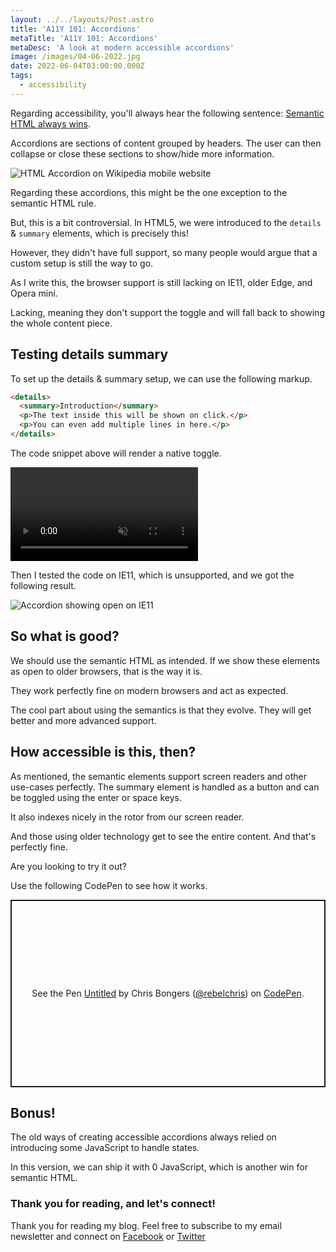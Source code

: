 ```yaml
---
layout: ../../layouts/Post.astro
title: 'A11Y 101: Accordions'
metaTitle: 'A11Y 101: Accordions'
metaDesc: 'A look at modern accessible accordions'
image: /images/04-06-2022.jpg
date: 2022-06-04T03:00:00.000Z
tags:
  - accessibility
---
```


Regarding accessibility, you'll always hear the following sentence: [Semantic HTML always wins](https://daily-dev-tips.com/posts/a11y-101-semantic-html-always-wins/).

Accordions are sections of content grouped by headers. The user can then collapse or close these sections to show/hide more information.

![HTML Accordion on Wikipedia mobile website](https://cdn.hashnode.com/res/hashnode/image/upload/v1653459020012/4csaYmDyN.png)

Regarding these accordions, this might be the one exception to the semantic HTML rule.

But, this is a bit controversial.
In HTML5, we were introduced to the `details` & `summary` elements, which is precisely this!

However, they didn't have full support, so many people would argue that a custom setup is still the way to go.

As I write this, the browser support is still lacking on IE11, older Edge, and Opera mini.

Lacking, meaning they don't support the toggle and will fall back to showing the whole content piece.

## Testing details summary

To set up the details & summary setup, we can use the following markup.

```html
<details>
  <summary>Introduction</summary>
  <p>The text inside this will be shown on click.</p>
  <p>You can even add multiple lines in here.</p>
</details>
```

The code snippet above will render a native toggle.

<!-- ![Accordion action visually represented](https://cdn.hashnode.com/res/hashnode/image/upload/v1653459405249/bCJRlWppt.gif) -->
<video autoplay loop muted playsinline>
  <source src="https://res.cloudinary.com/daily-dev-tips/video/upload/v1653459463/accordion_bdli3t.webm" type="video/webm" />
  <source src="https://res.cloudinary.com/daily-dev-tips/video/upload/v1653459463/accordion_bbwyot.mp4" type="video/mp4" />
</video>

Then I tested the code on IE11, which is unsupported, and we got the following result.

![Accordion showing open on IE11](https://cdn.hashnode.com/res/hashnode/image/upload/v1653459691747/FzbiFY3Gj.png)

## So what is good?

We should use the semantic HTML as intended. If we show these elements as open to older browsers, that is the way it is.

They work perfectly fine on modern browsers and act as expected.

The cool part about using the semantics is that they evolve. They will get better and more advanced support.

## How accessible is this, then?

As mentioned, the semantic elements support screen readers and other use-cases perfectly.
The summary element is handled as a button and can be toggled using the enter or space keys.

It also indexes nicely in the rotor from our screen reader.

And those using older technology get to see the entire content. And that's perfectly fine.

Are you looking to try it out?

Use the following CodePen to see how it works.

<p class="codepen" data-height="300" data-default-tab="html,result" data-slug-hash="qBxVEqb" data-user="rebelchris" style="height: 300px; box-sizing: border-box; display: flex; align-items: center; justify-content: center; border: 2px solid; margin: 1em 0; padding: 1em;">
  <span>See the Pen <a href="https://codepen.io/rebelchris/pen/qBxVEqb">
  Untitled</a> by Chris Bongers (<a href="https://codepen.io/rebelchris">@rebelchris</a>)
  on <a href="https://codepen.io">CodePen</a>.</span>
</p>
<script async defer src="https://cpwebassets.codepen.io/assets/embed/ei.js"></script>

## Bonus!

The old ways of creating accessible accordions always relied on introducing some JavaScript to handle states.

In this version, we can ship it with 0 JavaScript, which is another win for semantic HTML.

### Thank you for reading, and let's connect!

Thank you for reading my blog. Feel free to subscribe to my email newsletter and connect on [Facebook](https://www.facebook.com/DailyDevTipsBlog) or [Twitter](https://twitter.com/DailyDevTips1)
